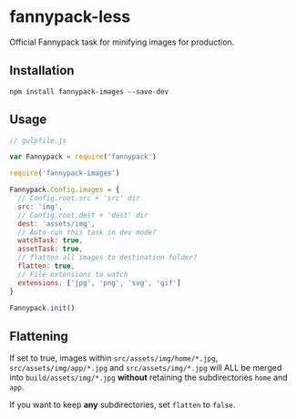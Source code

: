 # fannypack-less
Official Fannypack task for minifying images for production.

## Installation
`npm install fannypack-images --save-dev`

## Usage
```javascript
// gulpfile.js

var Fannypack = require('fannypack')

require('fannypack-images')

Fannypack.Config.images = {
  // Config.root.src + 'src' dir
  src: 'img',
  // Config.root.dest + 'dest' dir
  dest: 'assets/img',
  // Auto-run this task in dev mode?
  watchTask: true,
  assetTask: true,
  // flatten all images to destination folder?
  flatten: true,
  // File extensions to watch
  extensions: ['jpg', 'png', 'svg', 'gif']
}

Fannypack.init()
```

## Flattening

If set to true, images within `src/assets/img/home/*.jpg`, `src/assets/img/app/*.jpg` and `src/assets/img/*.jpg` will ALL be merged into `build/assets/img/*.jpg` **without** retaining the subdirectories `home` and `app`.

If you want to keep **any** subdirectories, set `flatten` to `false`.
